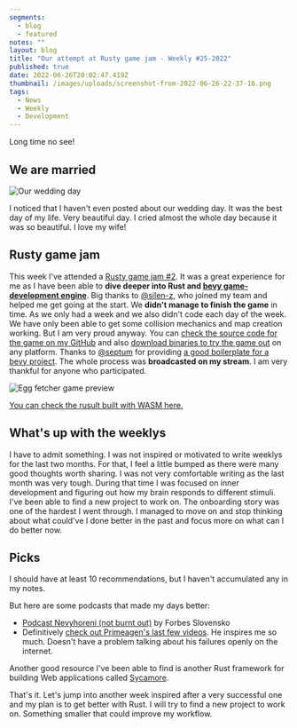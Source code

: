 ```yaml
---
segments:
  - blog
  - featured
notes: ""
layout: blog
title: "Our attempt at Rusty game jam - Weekly #25-2022"
published: true
date: 2022-06-26T20:02:47.419Z
thumbnail: /images/uploads/screenshot-from-2022-06-26-22-37-16.png
tags:
  - News
  - Weekly
  - Development
---
```

Long time no see!

## We are married

![Our wedding day](/images/uploads/img_2591.jpg "Our wedding day")

I noticed that I haven't even posted about our wedding day.
It was the best day of my life. Very beautiful day. I cried almost the whole day because it was so beautiful. I love my wife!

## Rusty game jam

This week I've attended a [Rusty game jam #2](https://itch.io/jam/rusty-jam-2). It was a great experience for me as I have been able to **dive deeper into Rust and [bevy game-development engine](https://bevyengine.org/)**. Big thanks to [@silen-z](https://github.com/silen-z/), who joined my team and helped me get going at the start. We **didn't manage to finish the game** in time. As we only had a week and we also didn't code each day of the week. We have only been able to get some collision mechanics and map creation working. But I am very proud anyway. You can [check the source code for the game on my GitHub](https://github.com/michalvankodev/egg-fetcher/) and also [download binaries to try the game out](https://github.com/michalvankodev/egg-fetcher/releases/tag/v1.1) on any platform. Thanks to [@septum](https://github.com/septum) for providing [a good boilerplate for a bevy project](https://github.com/septum/rusty_jam_bevy_template). The whole process was **broadcasted on my stream**. I am very thankful for anyone who participated.

![Egg fetcher game preview](/images/uploads/screenshot-from-2022-06-26-22-37-16.png "Egg fetcher game preview")

[You can check the rusult built with WASM here.](/showcase/egg-fetcher/)

## What's up with the weeklys

I have to admit something. I was not inspired or motivated to write weeklys for the last two months. For that, I feel a little bumped as there were many good thoughts worth sharing. I was not very comfortable writing as the last month was very tough. During that time I was focused on inner development and figuring out how my brain responds to different stimuli. I've been able to find a new project to work on. The onboarding story was one of the hardest I went through. I managed to move on and stop thinking about what could've I done better in the past and focus more on what can I do better now.

## Picks

I should have at least 10 recommendations, but I haven't accumulated any in my notes.

But here are some podcasts that made my days better:

* [Podcast Nevyhoreni (not burnt out)](https://open.spotify.com/show/0SvQ7orsdxIFhfEgEzcZuF) by Forbes Slovensko
* Definitively [check out Primeagen's last few videos](https://www.youtube.com/c/ThePrimeagen). He inspires me so much. Doesn't have a problem talking about his failures openly on the internet.

Another good resource I've been able to find is another Rust framework for building Web applications called [Sycamore](https://sycamore-rs.netlify.app/).

That's it. Let's jump into another week inspired after a very successful one and my plan is to get better with Rust. I will try to find a new project to work on. Something smaller that could improve my workflow.
